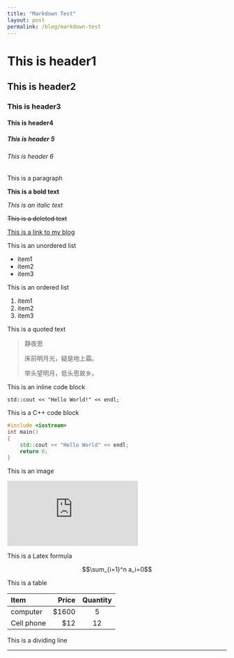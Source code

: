 ```yaml
---
title: "Markdown Test"
layout: post
permalink: /blog/markdown-test
---
```


# This is header1

## This is header2

### This is header3

#### This is header4

##### This is header 5

###### This is header 6

This is a paragraph

**This is a bold text**

*This is an italic text*

~~This is a deleted text~~

[This is a link to my blog](https://earthmessenger.github.io)

This is an unordered list

- item1
- item2
- item3

This is an ordered list

1. item1
2. item2
3. item3

This is a quoted text

> 静夜思
> 
> 床前明月光，疑是地上霜。
> 
> 举头望明月，低头思故乡。

This is an inline code block

`std::cout << "Hello World!" << endl;`

This is a C++ code block

```cpp
#include <iostream>
int main()
{
    std::cout << "Hello World" << endl;
    return 0;
}
```

This is an image

![Bing Wallpaper](https://api.dujin.org/bing/1920.php)

This is a Latex formula

$$\sum_{i=1}^n a_i=0$$

This is a table

| Item       |  Price | Quantity |
| :--------- | -----: | :------: |
| computer   | \$1600 |    5     |
| Cell phone |   \$12 |    12    |

This is a dividing line

---

